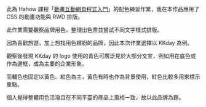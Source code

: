 此為 Hahow 課程「[動畫互動網頁程式入門](https://hahow.in/courses/56189df9df7b3d0b005c6639)」的配色練習作業，我在本作品應用了 CSS 的動畫功能與 RWD 排版。

此作業需要觀察品牌用色，整理出色票並嘗試不同文字樣式排版。

因為喜歡旅遊，加上想找用色繽紛的品牌，因此本次作業選擇以 KKday 為例。

觀察後發現 KKday 的 logo 使用的青色可廣泛見於大部分文宣，例如用在底色或作為邊框，成為主要的企業形象。

而輔色也固定以黃色、紅色為主，黃色有時也作為背景使用，紅色比較多用來標示重點。

個人覺得整體用色活潑且在不同平臺的產品上風格一致，故以此品牌為題。
